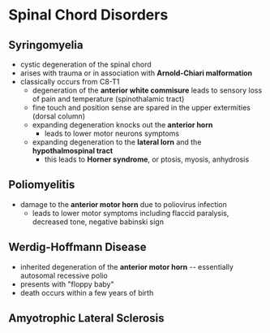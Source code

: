 # Spinal Chord Disorders 
## Syringomyelia
* cystic degeneration of the spinal chord 
* arises with trauma or in association with **Arnold-Chiari malformation**
* classically occurs from C8-T1 
	* degeneration of the **anterior white commisure** leads to sensory loss of pain and temperature (spinothalamic tract)
	* fine touch and position sense are spared in the upper extermities (dorsal column)
	* expanding degeneration knocks out the **anterior horn**
		* leads to lower motor neurons symptoms 
	* expanding degeneration to the **lateral lorn** and the **hypothalmospinal tract**
		* this leads to **Horner syndrome**, or ptosis, myosis, anhydrosis 
## Poliomyelitis 
* damage to the **anterior motor horn** due to poliovirus infection 
	* leads to lower motor symptoms including flaccid paralysis, decreased tone, negative babinski sign
## Werdig-Hoffmann Disease 
* inherited degeneration of the **anterior motor horn** -- essentially autosomal recessive polio
* presents with "floppy baby"
* death occurs within a few years of birth
## Amyotrophic Lateral Sclerosis 
